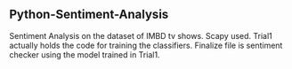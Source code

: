 ## Python-Sentiment-Analysis
Sentiment Analysis on the dataset of IMBD tv shows.
Scapy used.
Trial1 actually holds the code for training the classifiers.
Finalize file is sentiment checker using the model trained in Trial1.

